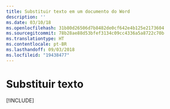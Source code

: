 ```yaml
---
title: Substituir texto em um documento do Word
description: ''
ms.date: 03/10/18
ms.openlocfilehash: 31b80d26506d7b8482de0cf642e4b125e2173604
ms.sourcegitcommit: 78b28ae88d53bfef3134c09cc4336a5a8722c70b
ms.translationtype: HT
ms.contentlocale: pt-BR
ms.lasthandoff: 09/03/2018
ms.locfileid: "19438477"
---
```

# <a name="replace-text"></a>Substituir texto

[!INCLUDE[](../includes/word-tutorial-replace-text.md)]